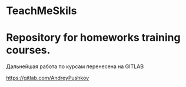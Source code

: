 # TeachMeSkils
# Repository for homeworks training courses.

Дальнейшая работа по курсам перенесена на GITLAB

https://gitlab.com/AndreyPushkov
